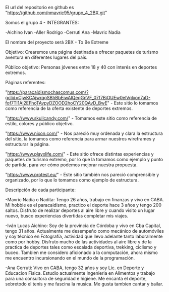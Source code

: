 El url del repositorio en github es "https://github.com/nmavric95/grupo_4_2BX.git"

Somos el grupo 4 - INTEGRANTES:

-Aichino Ivan 
-Aller Rodrigo
-Cerruti Ana
-Mavric Nadia

El nombre del proyecto será 2BX - To Be Extreme

Objetivo: Crearemos una página destinada a ofrecer paquetes de turismo aventura en diferentes lugares del país.

Público objetivo: Personas jóvenes entre 18 y 40 con interés en deportes extremos.

Páginas referentes: 

"https://paracaidismochascomus.com/?gclid=CjwKCAjwrqqSBhBbEiwAlQeqGnVF_07f7BiOUEw0elVqlxon7aD-fof7Tl1Ai2EFhoTAvpyDZOOD2hoCY20QAvD_BwE" - Este sitio lo tomamos como referencia de la oferta existente de deportes extremos.

"https://www.skullcandy.com/" - Tomamos este sitio como referencia de estilo, colores y público objetivo.

"https://www.nixon.com/" - Nos pareció muy ordenada y clara la estructura del sitio, la tomamos como referencia para armar nuestros wireframes y estructurar la página.

"https://www.playxlife.com/" - Este sitio ofrece distintas experiencias y paquetes de turismo extremo, por lo que la tomamos como ejemplo y punto de partida, para ver cómo podemos mejorar nuestra propuesta.

"https://www.protest.eu/" - Este sitio también nos pareció comprensible y organizado, por lo que lo tomamos como ejemplo de estructura.



Descripción de cada participante:

-Mavric Nadia o Nadita: Tengo 26 años, trabajo en finanzas y vivo en CABA. Mi hobbie es el paracaidismo, practico el deporte hace 3 años y tengo 200 saltos. Disfruto de realizar deportes al aire libre y cuando visito un lugar nuevo, busco experiencias divertidas completar mis viajes.

-Iván Lucas Aichino: Soy de la provincia de Córdoba y vivo en Cba Capital, tengo 31 años. Actualmente me desempeño como mecánico de automóviles y soy técnico en Fotografía, actividad que llevo adelante tanto laboralmente como por hobby. Disfruto mucho de las actividades al aire libre y de la practica de deportes tales como escalada deportiva, trekking, ciclismo y buceo. Tambien me considero aficionado a la computación, ahora mismo me encuentro incursionando en el mundo de la programación.

-Ana Cerruti: Vivo en CABA, tengo 32 años y soy Lic. en Deporte y Educacion Fisica. Estudio actualmente Ingenieria en Alimentos y trabajo para una consultora de seguridad e higiene. Me encanta el deporte, sobretodo el tenis y me fascina la musica. Me gusta tambien cantar y bailar.
